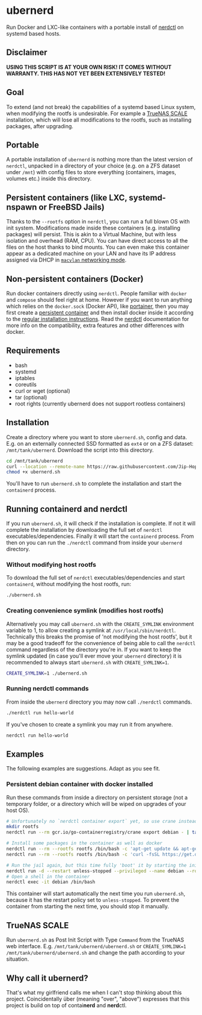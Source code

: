 # ubernerd
Run Docker and LXC-like containers with a portable install of [nerdctl](https://github.com/containerd/nerdctl) on systemd based hosts.

## Disclaimer

**USING THIS SCRIPT IS AT YOUR OWN RISK! IT COMES WITHOUT WARRANTY. THIS HAS NOT YET BEEN EXTENSIVELY TESTED!**

## Goal
To extend (and not break) the capabilities of a systemd based Linux system, when modifying the rootfs is undesirable. For example a [TrueNAS SCALE](https://www.truenas.com/truenas-scale/) installation, which will lose all modifications to the rootfs, such as installing packages, after upgrading.

## Portable
A portable installation of `ubernerd` is nothing more than the latest version of `nerdctl`, unpacked in a directory of your choice (e.g. on a ZFS dataset under `/mnt`) with config files to store everything (containers, images, volumes etc.) inside this directory.

## Persistent containers (like LXC, systemd-nspawn or FreeBSD Jails)
Thanks to the `--rootfs` option in `nerdctl`, you can run a full blown OS with init system. Modifications made inside these containers (e.g. installing packages) will persist. This is akin to a Virtual Machine, but with less isolation and overhead (RAM, CPU). You can have direct access to all the files on the host thanks to bind mounts. You can even make this container appear as a dedicated machine on your LAN and have its IP address assigned via DHCP in [`macvlan` networking mode](https://github.com/containerd/nerdctl/blob/main/docs/cni.md#macvlanipvlan-networks).

## Non-persistent containers (Docker)
Run docker containers directly using `nerdctl`. People familiar with `docker` and `compose` should feel right at home. However if you want to run anything which relies on the `docker.sock` (Docker API), like [portainer](https://github.com/portainer/portainer/issues/5964), then you may first create a [persistent container](#persistent-containers-like-lxc-systemd-nspawn-or-freebsd-jails) and then install docker inside it according to the [regular installation instructions](https://docs.docker.com/engine/install/#server). Read the [nerdctl](https://github.com/containerd/nerdctl) documentation for more info on the compatibility, extra features and other differences with docker.

## Requirements
- bash
- systemd
- iptables
- coreutils
- curl or wget (optional)
- tar (optional)
- root rights (currently ubernerd does not support rootless containers)

## Installation
Create a directory where you want to store `ubernerd.sh`, config and data. E.g. on an externally connected SSD formatted as `ext4` or on a ZFS dataset: `/mnt/tank/ubernerd`. Download the script into this directory.

```sh
cd /mnt/tank/ubernerd
curl --location --remote-name https://raw.githubusercontent.com/Jip-Hop/ubernerd/main/ubernerd.sh
chmod +x ubernerd.sh
```

You'll have to run `ubernerd.sh` to complete the installation and start the `containerd` process.

## Running containerd and nerdctl
If you run `ubernerd.sh`, it will check if the installation is complete. If not it will complete the installation by downloading the full set of `nerdctl` executables/dependencies. Finally it will start the `containerd` process. From then on you can run the `./nerdctl` command from inside your `ubernerd` directory.

### Without modifying host rootfs
To download the full set of `nerdctl` executables/dependencies and start `containerd`, without modifying the host rootfs, run:

```sh
./ubernerd.sh
```

### Creating convenience symlink (modifies host rootfs)
Alternatively you may call `ubernerd.sh` with the `CREATE_SYMLINK` environment variable to 1, to allow creating a symlink at `/usr/local/sbin/nerdctl`. Technically this breaks the promise of 'not modifying the host rootfs', but it may be a good tradeoff for the convenience of being able to call the `nerdctl` command regardless of the directory you're in. If you want to keep the symlink updated (in case you'll ever move your `ubernerd` directory) it is recommended to always start `ubernerd.sh` with `CREATE_SYMLINK=1`.

```sh
CREATE_SYMLINK=1 ./ubernerd.sh
```

### Running nerdctl commands
From inside the `ubernerd` directory you may now call `./nerdctl` commands.

```sh
./nerdctl run hello-world
```

If you've chosen to create a symlink you may run it from anywhere.

```sh
nerdctl run hello-world
```

## Examples

The following examples are suggestions. Adapt as you see fit.

### Persistent debian container with docker installed

Run these commands from inside a directory on persistent storage (not a temporary folder, or a directory which will be wiped on upgrades of your host OS).

```sh
# Unfortunately no `nerdctl container export` yet, so use crane instead to unpack a docker image
mkdir rootfs
nerdctl run --rm gcr.io/go-containerregistry/crane export debian - | tar xvC rootfs

# Install some packages in the container as well as docker
nerdctl run --rm --rootfs rootfs /bin/bash -c 'apt-get update && apt-get -y install init curl'
nerdctl run --rm --rootfs rootfs /bin/bash -c 'curl -fsSL https://get.docker.com | sh'

# Run the jail again, but this time fully 'boot' it by starting the init process
nerdctl run -d --restart unless-stopped --privileged --name debian --rootfs rootfs /sbin/init
# Open a shell in the container
nerdctl exec -it debian /bin/bash
```

This container will start automatically the next time you run `ubernerd.sh`, because it has the restart policy set to `unless-stopped`. To prevent the container from starting the next time, you should stop it manually.

## TrueNAS SCALE
Run `ubernerd.sh` as Post Init Script with Type `Command` from the TrueNAS web interface. E.g. `/mnt/tank/ubernerd/ubernerd.sh` or `CREATE_SYMLINK=1 /mnt/tank/ubernerd/ubernerd.sh` and change the path according to your situation.

## Why call it ubernerd?
That's what my girlfriend calls me when I can't stop thinking about this project. Coincidentally über (meaning "over", "above") expresses that this project is build on top of contai**nerd** and **nerd**ctl.